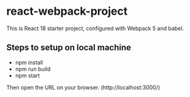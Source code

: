 # react-webpack-project
This is React 18 starter project, configured with Webpack 5 and babel.

## Steps to setup on local machine
- npm install
- npm run build
- npm start

Then open the URL on your browser. (http://localhost:3000/)
